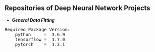## Repositories of Deep Neural Network Projects

* _**General Data Fitting**_

<pre>
Required Package Version:
    python     =  3.6.9
    tensorflow =  1.7.0
    pytorch    =  1.3.1
</pre>
